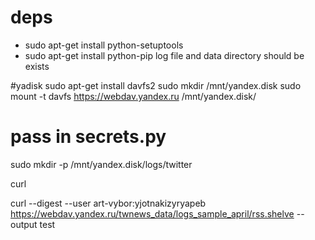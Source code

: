 # deps

* sudo apt-get install python-setuptools
* sudo apt-get install python-pip
log file and data directory should be exists

#yadisk
sudo apt-get install davfs2
sudo mkdir /mnt/yandex.disk
sudo mount -t davfs https://webdav.yandex.ru /mnt/yandex.disk/
# pass in secrets.py
sudo mkdir -p /mnt/yandex.disk/logs/twitter

curl 


curl --digest --user art-vybor:yjotnakizyryapeb https://webdav.yandex.ru/twnews_data/logs_sample_april/rss.shelve  --output test


